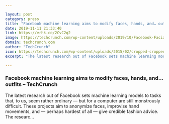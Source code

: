 ```yaml
---

layout: post
category: press
title: "Facebook machine learning aims to modify faces, hands, and… outfits"
date: 2019-11-11 21:33:40
link: https://vrhk.co/2CvC2q2
image: https://techcrunch.com/wp-content/uploads/2019/10/Facebook-Facial-Recognition.jpg?w=740
domain: techcrunch.com
author: "TechCrunch"
icon: https://techcrunch.com/wp-content/uploads/2015/02/cropped-cropped-favicon-gradient.png?w=180
excerpt: "The latest research out of Facebook sets machine learning models to tasks that, to us, seem rather ordinary — but for a computer are still monstrously difficult. These projects aim to anonymize faces, improvise hand movements, and — perhaps hardest of all — give credible fashion advice. The researc…"

---
```


### Facebook machine learning aims to modify faces, hands, and… outfits – TechCrunch

The latest research out of Facebook sets machine learning models to tasks that, to us, seem rather ordinary — but for a computer are still monstrously difficult. These projects aim to anonymize faces, improvise hand movements, and — perhaps hardest of all — give credible fashion advice. The researc…